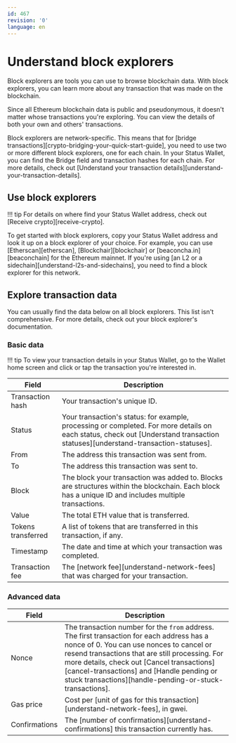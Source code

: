 ```yaml
---
id: 467
revision: '0'
language: en
---
```


# Understand block explorers

Block explorers are tools you can use to browse blockchain data. With block explorers, you can learn more about any transaction that was made on the blockchain.

Since all Ethereum blockchain data is public and pseudonymous, it doesn't matter whose transactions you're exploring. You can view the details of both your own and others' transactions.

Block explorers are network-specific. This means that for [bridge transactions][crypto-bridging-your-quick-start-guide], you need to use two or more different block explorers, one for each chain. In your Status Wallet, you can find the Bridge field and transaction hashes for each chain. For more details, check out [Understand your transaction details][understand-your-transaction-details].

## Use block explorers

!!! tip
For details on where find your Status Wallet address, check out [Receive crypto][receive-crypto].

To get started with block explorers, copy your Status Wallet address and look it up on a block explorer of your choice. For example, you can use [Etherscan][etherscan], [Blockchair][blockchair] or [beaconcha.in][beaconchain] for the Ethereum mainnet. If you're using [an L2 or a sidechain][understand-l2s-and-sidechains], you need to find a block explorer for this network.

## Explore transaction data

You can usually find the data below on all block explorers. This list isn't comprehensive. For more details, check out your block explorer's documentation.

### Basic data

!!! tip
To view your transaction details in your Status Wallet, go to the Wallet home screen and click or tap the transaction you're interested in.

| Field              | Description                                                                                                                                                                     |
| ------------------ | ------------------------------------------------------------------------------------------------------------------------------------------------------------------------------- |
| Transaction hash   | Your transaction's unique ID.                                                                                                                                                   |
| Status             | Your transaction's status: for example, processing or completed. For more details on each status, check out [Understand transaction statuses][understand-transaction-statuses]. |
| From               | The address this transaction was sent from.                                                                                                                                     |
| To                 | The address this transaction was sent to.                                                                                                                                       |
| Block              | The block your transaction was added to. Blocks are structures within the blockchain. Each block has a unique ID and includes multiple transactions.                            |
| Value              | The total ETH value that is transferred.                                                                                                                                        |
| Tokens transferred | A list of tokens that are transferred in this transaction, if any.                                                                                                              |
| Timestamp          | The date and time at which your transaction was completed.                                                                                                                      |
| Transaction fee    | The [network fee][understand-network-fees] that was charged for your transaction.                                                                                               |

### Advanced data

| Field         | Description                                                                                                                                                                                                                                                                                                                                     |
| ------------- | ----------------------------------------------------------------------------------------------------------------------------------------------------------------------------------------------------------------------------------------------------------------------------------------------------------------------------------------------- |
| Nonce         | The transaction number for the `from` address. The first transaction for each address has a nonce of 0. You can use nonces to cancel or resend transactions that are still processing. For more details, check out [Cancel transactions][cancel-transactions] and [Handle pending or stuck transactions][handle-pending-or-stuck-transactions]. |
| Gas price     | Cost per [unit of gas for this transaction][understand-network-fees], in gwei.                                                                                                                                                                                                                                                                  |
| Confirmations | The [number of confirmations][understand-confirmations] this transaction currently has.                                                                                                                                                                                                                                                         |
